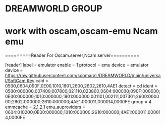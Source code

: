 # DREAMWORLD GROUP
# work with oscam,oscam-emu Ncam emu
=========Reader For Oscam.server,Ncam.server==========

[reader]
label                         = emulator
enable                        = 1
protocol                      = emu
device                        = emulator
device                        = https://raw.githubusercontent.com/soomarali/DREAMWORLD/main/universal/SoftCam.Key
caid                          = 0500,0604,090F,0E00,1010,1801,2600,2602,2610,4AE1
detect                        = cd
ident                         = 0500:000000,007400,007800,021110,023800;0604:000000;090F:000000;0E00:000000;1010:000000;1801:000000,001101,002111,007301;2600:000000;2602:000000;2610:000000;4AE1:000011,000014,0000FE
group                         = 4
emmcache                      = 2,1,2,1
emu_auproviders               = 0604:010200;0E00:000000;1010:000000;2610:000000;4AE1:000011,000014,0000FE
